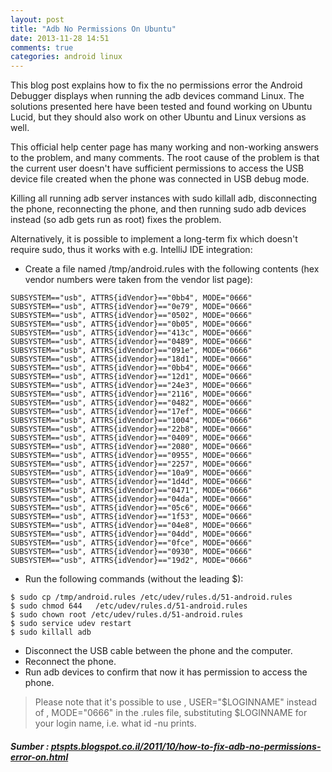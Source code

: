 ```yaml
---
layout: post
title: "Adb No Permissions On Ubuntu"
date: 2013-11-28 14:51
comments: true
categories: android linux
---
```


This blog post explains how to fix the no permissions error the Android Debugger displays when running the adb devices command Linux. The solutions presented here have been tested and found working on Ubuntu Lucid, but they should also work on other Ubuntu and Linux versions as well. 

<!-- more -->

This official help center page has many working and non-working answers to the problem, and many comments. The root cause of the problem is that the current user doesn't have sufficient permissions to access the USB device file created when the phone was connected in USB debug mode. 

Killing all running adb server instances with sudo killall adb, disconnecting the phone, reconnecting the phone, and then running sudo adb devices instead (so adb gets run as root) fixes the problem. 

Alternatively, it is possible to implement a long-term fix which doesn't require sudo, thus it works with e.g. IntelliJ IDE integration: 

* Create a file named /tmp/android.rules with the following contents (hex vendor numbers were taken from the vendor list page): 
```
SUBSYSTEM=="usb", ATTRS{idVendor}=="0bb4", MODE="0666"
SUBSYSTEM=="usb", ATTRS{idVendor}=="0e79", MODE="0666"
SUBSYSTEM=="usb", ATTRS{idVendor}=="0502", MODE="0666"
SUBSYSTEM=="usb", ATTRS{idVendor}=="0b05", MODE="0666"
SUBSYSTEM=="usb", ATTRS{idVendor}=="413c", MODE="0666"
SUBSYSTEM=="usb", ATTRS{idVendor}=="0489", MODE="0666"
SUBSYSTEM=="usb", ATTRS{idVendor}=="091e", MODE="0666"
SUBSYSTEM=="usb", ATTRS{idVendor}=="18d1", MODE="0666"
SUBSYSTEM=="usb", ATTRS{idVendor}=="0bb4", MODE="0666"
SUBSYSTEM=="usb", ATTRS{idVendor}=="12d1", MODE="0666"
SUBSYSTEM=="usb", ATTRS{idVendor}=="24e3", MODE="0666"
SUBSYSTEM=="usb", ATTRS{idVendor}=="2116", MODE="0666"
SUBSYSTEM=="usb", ATTRS{idVendor}=="0482", MODE="0666"
SUBSYSTEM=="usb", ATTRS{idVendor}=="17ef", MODE="0666"
SUBSYSTEM=="usb", ATTRS{idVendor}=="1004", MODE="0666"
SUBSYSTEM=="usb", ATTRS{idVendor}=="22b8", MODE="0666"
SUBSYSTEM=="usb", ATTRS{idVendor}=="0409", MODE="0666"
SUBSYSTEM=="usb", ATTRS{idVendor}=="2080", MODE="0666"
SUBSYSTEM=="usb", ATTRS{idVendor}=="0955", MODE="0666"
SUBSYSTEM=="usb", ATTRS{idVendor}=="2257", MODE="0666"
SUBSYSTEM=="usb", ATTRS{idVendor}=="10a9", MODE="0666"
SUBSYSTEM=="usb", ATTRS{idVendor}=="1d4d", MODE="0666"
SUBSYSTEM=="usb", ATTRS{idVendor}=="0471", MODE="0666"
SUBSYSTEM=="usb", ATTRS{idVendor}=="04da", MODE="0666"
SUBSYSTEM=="usb", ATTRS{idVendor}=="05c6", MODE="0666"
SUBSYSTEM=="usb", ATTRS{idVendor}=="1f53", MODE="0666"
SUBSYSTEM=="usb", ATTRS{idVendor}=="04e8", MODE="0666"
SUBSYSTEM=="usb", ATTRS{idVendor}=="04dd", MODE="0666"
SUBSYSTEM=="usb", ATTRS{idVendor}=="0fce", MODE="0666"
SUBSYSTEM=="usb", ATTRS{idVendor}=="0930", MODE="0666"
SUBSYSTEM=="usb", ATTRS{idVendor}=="19d2", MODE="0666"
```

* Run the following commands (without the leading $): 
```
$ sudo cp /tmp/android.rules /etc/udev/rules.d/51-android.rules
$ sudo chmod 644   /etc/udev/rules.d/51-android.rules
$ sudo chown root /etc/udev/rules.d/51-android.rules
$ sudo service udev restart
$ sudo killall adb
```

* Disconnect the USB cable between the phone and the computer. 
* Reconnect the phone. 
* Run adb devices to confirm that now it has permission to access the phone. 

> Please note that it's possible to use , USER="$LOGINNAME" instead of , MODE="0666" in the .rules file, substituting $LOGINNAME for your login name, i.e. what id -nu prints. 

##### Sumber : <a href="ptspts.blogspot.co.il/2011/10/how-to-fix-adb-no-permissions-error-on.html">ptspts.blogspot.co.il/2011/10/how-to-fix-adb-no-permissions-error-on.html</a>

